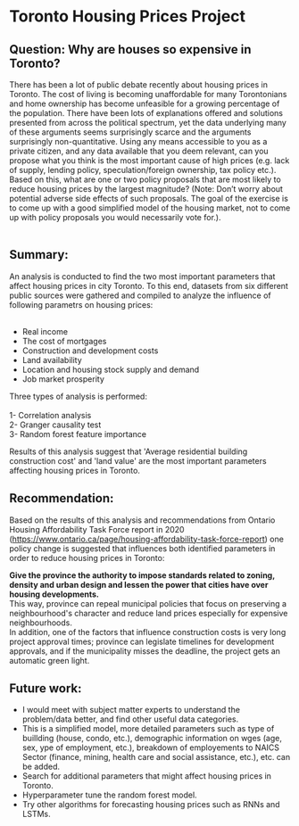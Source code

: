 # Toronto Housing Prices Project

## Question: Why are houses so expensive in Toronto?
There has been a lot of public debate
recently about housing prices in Toronto. The cost of living is becoming unaffordable for
many Torontonians and home ownership has become unfeasible for a growing
percentage of the population. There have been lots of explanations offered and
solutions presented from across the political spectrum, yet the data underlying many of
these arguments seems surprisingly scarce and the arguments surprisingly
non-quantitative. Using any means accessible to you as a private citizen, and any data
available that you deem relevant, can you propose what you think is the most important
cause of high prices (e.g. lack of supply, lending policy, speculation/foreign ownership,
tax policy etc.). Based on this, what are one or two policy proposals that are most likely
to reduce housing prices by the largest magnitude? (Note: Don’t worry about potential
adverse side effects of such proposals. The goal of the exercise is to come up with a
good simplified model of the housing market, not to come up with policy proposals you
would necessarily vote for.).<br>
<br>


## Summary:

An analysis is conducted to find the two most important parameters that affect housing prices in city Toronto. To this end, datasets from six different public sources were gathered and compiled to analyze the influence of following parametrs on housing prices:<br>
<br>
* Real income<br>
* The cost of mortgages<br>
* Construction and development costs<br>
* Land availability<br> 
* Location and housing stock supply and demand<br>
* Job market prosperity

Three types of analysis is performed:<br>
<br>
1- Correlation analysis<br>
2- Granger causality test<br>
3- Random forest feature importance<br>

Results of this analysis suggest that 'Average residential building construction cost' and 'land value' are the most important parameters affecting housing prices in Toronto.<br>

## Recommendation:

Based on the results of this analysis and recommendations from Ontario Housing Affordability Task Force report in 2020 (https://www.ontario.ca/page/housing-affordability-task-force-report) one policy change is suggested that influences both identified parameters in order to reduce housing prices in Toronto:<br>

**Give the province the authority to impose standards related to zoning, density and urban design and lessen the power that cities have over housing developments.** <br>
This way, province can repeal municipal policies that focus on preserving a neighbourhood's character and reduce land prices especially for expensive neighbourhoods.<br> 
In addition, one of the factors that influence construction costs is very long project approval times; province can legislate timelines for development approvals, and if the municipality misses the deadline, the project gets an automatic green light.<br>

## Future work:
- I would meet with subject matter experts to understand the problem/data better, and find other useful data categories.
- This is a simplified model, more detailed parameters such as type of buillding (house, condo, etc.), demographic information on wges (age, sex, ype of employment, etc.), breakdown of employements to NAICS Sector (finance, mining, health care and social assistance, etc.), etc. can be added.
- Search for additional parameters that might affect housing prices in Toronto.
- Hyperparameter tune the random forest model.
- Try other algorithms for forecasting housing prices such as RNNs and LSTMs.
